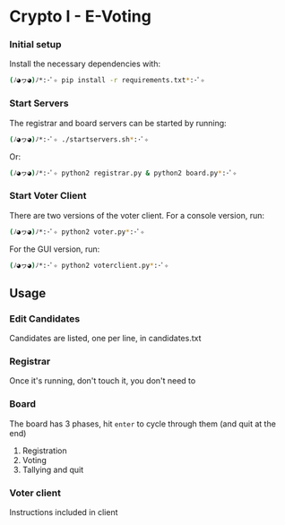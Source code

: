 # Crypto I - E-Voting

### Initial setup

Install the necessary dependencies with:

```bash
(ﾉ◕ヮ◕)ﾉ*:･ﾟ✧ pip install -r requirements.txt*:･ﾟ✧
```

### Start Servers

The registrar and board servers can be started by running:

```bash
(ﾉ◕ヮ◕)ﾉ*:･ﾟ✧ ./startservers.sh*:･ﾟ✧
```

Or:

```bash
(ﾉ◕ヮ◕)ﾉ*:･ﾟ✧ python2 registrar.py & python2 board.py*:･ﾟ✧
```

### Start Voter Client

There are two versions of the voter client. For a console version, run:

```bash
(ﾉ◕ヮ◕)ﾉ*:･ﾟ✧ python2 voter.py*:･ﾟ✧
```

For the GUI version, run:

```bash
(ﾉ◕ヮ◕)ﾉ*:･ﾟ✧ python2 voterclient.py*:･ﾟ✧
```

## Usage

### Edit Candidates

Candidates are listed, one per line, in candidates.txt

### Registrar

Once it's running, don't touch it, you don't need to

### Board

The board has 3 phases, hit `enter` to cycle through them (and quit at the end)

1. Registration
2. Voting
3. Tallying and quit

### Voter client

Instructions included in client
